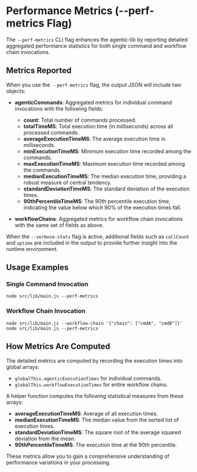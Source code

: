 # Performance Metrics (--perf-metrics Flag)

The `--perf-metrics` CLI flag enhances the agentic-lib by reporting detailed aggregated performance statistics for both single command and workflow chain invocations.

## Metrics Reported
When you use the `--perf-metrics` flag, the output JSON will include two objects:

- **agenticCommands**: Aggregated metrics for individual command invocations with the following fields:
  - **count**: Total number of commands processed.
  - **totalTimeMS**: Total execution time (in milliseconds) across all processed commands.
  - **averageExecutionTimeMS**: The average execution time in milliseconds.
  - **minExecutionTimeMS**: Minimum execution time recorded among the commands.
  - **maxExecutionTimeMS**: Maximum execution time recorded among the commands.
  - **medianExecutionTimeMS**: The median execution time, providing a robust measure of central tendency.
  - **standardDeviationTimeMS**: The standard deviation of the execution times.
  - **90thPercentileTimeMS**: The 90th percentile execution time, indicating the value below which 90% of the execution times fall.

- **workflowChains**: Aggregated metrics for workflow chain invocations with the same set of fields as above.

When the `--verbose-stats` flag is active, additional fields such as `callCount` and `uptime` are included in the output to provide further insight into the runtime environment.

## Usage Examples

### Single Command Invocation
```
node src/lib/main.js --perf-metrics
```

### Workflow Chain Invocation
```
node src/lib/main.js --workflow-chain '{"chain": ["cmdA", "cmdB"]}'
node src/lib/main.js --perf-metrics
```

## How Metrics Are Computed

The detailed metrics are computed by recording the execution times into global arrays:

- `globalThis.agenticExecutionTimes` for individual commands.
- `globalThis.workflowExecutionTimes` for entire workflow chains.

A helper function computes the following statistical measures from these arrays:

- **averageExecutionTimeMS**: Average of all execution times.
- **medianExecutionTimeMS**: The median value from the sorted list of execution times.
- **standardDeviationTimeMS**: The square root of the average squared deviation from the mean.
- **90thPercentileTimeMS**: The execution time at the 90th percentile.

These metrics allow you to gain a comprehensive understanding of performance variations in your processing.
